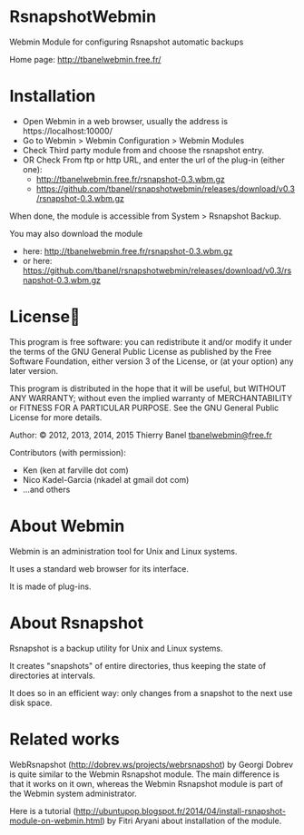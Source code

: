 RsnapshotWebmin
===============

Webmin Module for configuring Rsnapshot automatic backups

Home page: http://tbanelwebmin.free.fr/

Installation
============

- Open Webmin in a web browser, usually the address is https://localhost:10000/
- Go to Webmin > Webmin Configuration > Webmin Modules
- Check Third party module from and choose the rsnapshot entry.
- OR Check From ftp or http URL,
  and enter the url of the plug-in (either one):
  - http://tbanelwebmin.free.fr/rsnapshot-0.3.wbm.gz
  - https://github.com/tbanel/rsnapshotwebmin/releases/download/v0.3/rsnapshot-0.3.wbm.gz

When done, the module is accessible from System > Rsnapshot Backup.

You may also download the module
- here: http://tbanelwebmin.free.fr/rsnapshot-0.3.wbm.gz
- or here: https://github.com/tbanel/rsnapshotwebmin/releases/download/v0.3/rsnapshot-0.3.wbm.gz

License
=======

This program is free software: you can redistribute it and/or modify
it under the terms of the GNU General Public License as published by
the Free Software Foundation, either version 3 of the License, or (at
your option) any later version.

This program is distributed in the hope that it will be useful, but
WITHOUT ANY WARRANTY; without even the implied warranty of
MERCHANTABILITY or FITNESS FOR A PARTICULAR PURPOSE. See the GNU
General Public License for more details.

Author: © 2012, 2013, 2014, 2015 Thierry Banel <tbanelwebmin@free.fr>

Contributors (with permission):
  - Ken (ken at farville dot com)
  - Nico Kadel-Garcia (nkadel at gmail dot com)
  - ...and others

About Webmin
============

Webmin is an administration tool for Unix and Linux systems. 

It uses a standard web browser for its interface. 

It is made of plug-ins.

About Rsnapshot
===============

Rsnapshot is a backup utility for Unix and Linux systems. 

It creates "snapshots" of entire directories, thus keeping the state
of directories at intervals.

It does so in an efficient way: only changes from a snapshot to the
next use disk space.

Related works
=============

WebRsnapshot (http://dobrev.ws/projects/webrsnapshot) by Georgi Dobrev
is quite similar to the Webmin Rsnapshot module.
The main difference is that it works on it own, whereas the
Webmin Rsnapshot module is part of the Webmin system administrator.

Here is a tutorial
(http://ubuntupop.blogspot.fr/2014/04/install-rsnapshot-module-on-webmin.html)
by Fitri Aryani about installation of the module.

